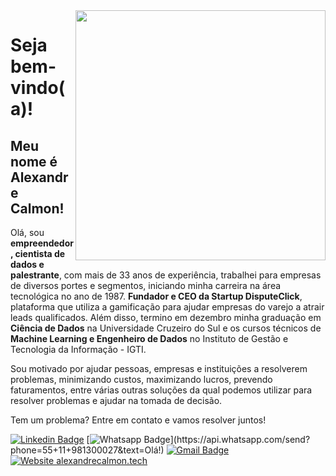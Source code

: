 <img align="right" width="400" height="400" src="https://media-exp1.licdn.com/dms/image/C4E2DAQGehuDIBQ7o_Q/profile-treasury-image-shrink_1920_1920/0?e=1599588000&v=beta&t=-mLbR_Jq38QZgILSYsvyWFYF2EPve7gslbc7tcir1kE">

# Seja bem-vindo(a)!
 
## Meu nome é Alexandre Calmon!

<!--
**alexandrecalmon/alexandrecalmon** is a ✨ _special_ ✨ repository because its `README.md` (this file) appears on your GitHub profile.

Here are some ideas to get you started:

- 🔭 I’m currently working on ...
- 🌱 I’m currently learning ...
- 👯 I’m looking to collaborate on ...
- 🤔 I’m looking for help with ...
- 💬 Ask me about ...
- 📫 How to reach me: ...
- 😄 Pronouns: ...
- ⚡ Fun fact: ...
-->

Olá, sou **empreendedor, cientista de dados e palestrante**, com mais de 33 anos de experiência, trabalhei para empresas de diversos portes e segmentos, iniciando minha carreira na área tecnológica no ano de 1987. **Fundador e CEO da Startup DisputeClick**, plataforma que utiliza a gamificação para ajudar empresas do varejo a atrair leads qualificados.
Além disso, termino em dezembro minha graduação em **Ciência de Dados** na Universidade Cruzeiro do Sul e os cursos técnicos de **Machine Learning e Engenheiro de Dados** no Instituto de Gestão e Tecnologia da Informação - IGTI.

Sou motivado por ajudar pessoas, empresas e instituições a resolverem problemas, minimizando custos, maximizando lucros, prevendo faturamentos, entre várias outras soluções da qual podemos utilizar para resolver problemas e ajudar na tomada de decisão.

Tem um problema? Entre em contato e vamos resolver juntos!


[![Linkedin Badge](https://img.shields.io/badge/-AlexandreCalmon-blue?style=flat-square&logo=linkedIn&logoColor=white&link=https://www.linkedin.com/in/alexandrecalmon/)](https://www.linkedin.com/in/alexandrecalmon/)
[![Whatsapp Badge](https://img.shields.io/badge/-Whatsapp-4CA143?style=flat-square&labelColor=4CA143&logo=whatsapp&logoColor=white&link=https://api.whatsapp.com/send?phone=55+11+981300027&text=Hello!)](https://api.whatsapp.com/send?phone=55+11+981300027&text=Olá!)
[![Gmail Badge](https://img.shields.io/badge/-Email:contato@alexandrecalmon.tech-c14438?style=flat-square&logo=Outlook&logoColor=white&link=mailto:contato@alexandrecalmon.tech)](mailto:contato@alexandrecalmon.tech)
[![Website alexandrecalmon.tech](https://img.shields.io/website-up-alexandrecalmon.tech-green-blue/http/alexandrecalmon.tech.svg)](http://alexandrecalmon.tech/)




